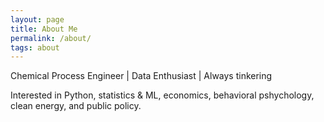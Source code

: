 ```yaml
---
layout: page
title: About Me
permalink: /about/
tags: about
---
```


Chemical Process Engineer  | Data Enthusiast | Always tinkering 

Interested in Python, statistics & ML, economics, behavioral pshychology, clean energy, and public policy.

